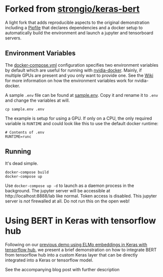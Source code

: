 # Forked from [strongio/keras-bert](https://github.com/strongio/keras-bert)
A light fork that adds reproducible aspects to the original demonstration including a [Pipfile](Pipfile) that declares dependencies and a docker setup to automatically build the environment and launch a jupyter and tensorboard servers.  


## Environment Variables
The [docker-compose.yml](docker-compose.yml) configuration specifies two environment variables by default which are useful for running with [nvidia-docker](https://github.com/NVIDIA/nvidia-docker).  Mainly, if multiple GPUs are present and you only want to provide one.  See the [Wiki](https://github.com/NVIDIA/nvidia-docker/wiki/Usage) for more information on how the environment variables work for nvidia-docker.  

A sample `.env` file can be found at [sample.env](sample.env).  Copy it and rename it to `.env` and change the variables at will.  

```
cp sample.env .env
```

The example is setup for using a GPU.  If only on a CPU, the only required variable is `RUNTIME` and could look like this to use the default docker runtime: 

```
# Contents of .env
RUNTIME=runc
```

## Running
It's dead simple.

```
docker-compose build
docker-compose up
```

Use `docker-compose up -d` to launch as a daemon process in the background. The jupyter server will be accessible at http://localhost:8888/lab like normal.  Token access is disabled.  This jupyter server is *not* firewalled at all.  Do not run this on the open web!


# Using BERT in Keras with tensorflow hub
Following on our [previous demo using ELMo embeddings in Keras with tensorflow hub](https://github.com/strongio/keras-elmo), we present a brief demonstration on how to integrate BERT from tensorflow hub into a custom Keras layer that can be directly integrated into a Keras or tensorflow model.

See the accompanying blog post with further description
